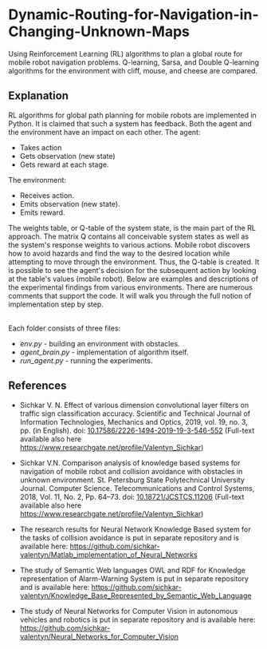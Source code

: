 # Dynamic-Routing-for-Navigation-in-Changing-Unknown-Maps

Using Reinforcement Learning (RL) algorithms to plan a global route for mobile robot navigation problems. Q-learning, Sarsa, and Double Q-learning algorithms for the environment with cliff, mouse, and cheese are compared.


## Explanation

RL algorithms for global path planning for mobile robots are implemented in Python. It is claimed that such a system has feedback. Both the agent and the environment have an impact on each other. The agent: 
- Takes action 
- Gets observation (new state) 
- Gets reward at each stage.

The environment:
- Receives action.
- Emits observation (new state).
- Emits reward.

The weights table, or Q-table of the system state, is the main part of the RL approach. The matrix Q contains all conceivable system states as well as the system's response weights to various actions. Mobile robot discovers how to avoid hazards and find the way to the desired location while attempting to move through the environment. Thus, the Q-table is created. It is possible to see the agent's decision for the subsequent action by looking at the table's values (mobile robot). Below are examples and descriptions of the experimental findings from various environments. There are numerous comments that support the code. It will walk you through the full notion of implementation step by step.

<br/>Each folder consists of three files:

* _env.py_ - building an environment with obstacles.
* _agent_brain.py_ - implementation of algorithm itself.
* _run_agent.py_ - running the experiments.

## References

* Sichkar V. N. Effect of various dimension convolutional layer filters on traffic sign classification accuracy. Scientific and Technical Journal of Information Technologies, Mechanics and Optics, 2019, vol. 19, no. 3, pp. (in English). doi: <a href="https://doi.org/10.17586/2226-1494-2019-19-3-546-552" target="_blank">10.17586/2226-1494-2019-19-3-546-552</a> (Full-text available also here https://www.researchgate.net/profile/Valentyn_Sichkar)

* Sichkar V.N. Comparison analysis of knowledge based systems for navigation of mobile robot and collision avoidance with obstacles in unknown environment. St. Petersburg State Polytechnical University Journal. Computer Science. Telecommunications and Control Systems, 2018, Vol. 11, No. 2, Pp. 64–73. doi: <a href="https://doi.org/10.18721/JCSTCS.11206" target="_blank">10.18721/JCSTCS.11206</a> (Full-text available also here https://www.researchgate.net/profile/Valentyn_Sichkar)

* The research results for Neural Network Knowledge Based system for the tasks of collision avoidance is put in separate repository and is available here: https://github.com/sichkar-valentyn/Matlab_implementation_of_Neural_Networks

* The study of Semantic Web languages OWL and RDF for Knowledge representation of Alarm-Warning System is put in separate repository and is available here: https://github.com/sichkar-valentyn/Knowledge_Base_Represented_by_Semantic_Web_Language

* The study of Neural Networks for Computer Vision in autonomous vehicles and robotics is put in separate repository and is available here: https://github.com/sichkar-valentyn/Neural_Networks_for_Computer_Vision



